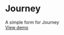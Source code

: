 # Journey
A simple form for Journey<br />
<a href="https://mrjeyhun.github.io/Journey/">View demo</a>
